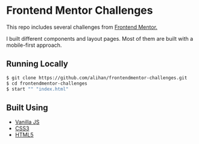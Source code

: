 # Frontend Mentor Challenges

This repo includes several challenges from [Frontend Mentor.](https://www.frontendmentor.io/)

I built different components and layout pages. Most of them are built with a mobile-first approach.

## Running Locally

```bash
$ git clone https://github.com/alihan/frontendmentor-challenges.git
$ cd frontendmentor-challenges
$ start "" "index.html"
```

## Built Using

- [Vanilla JS](https://developer.mozilla.org/en-US/docs/Web/JavaScript)
- [CSS3](https://developer.mozilla.org/en-US/docs/Web/CSS)
- [HTML5](https://developer.mozilla.org/en-US/docs/Web/Guide/HTML/HTML5)
